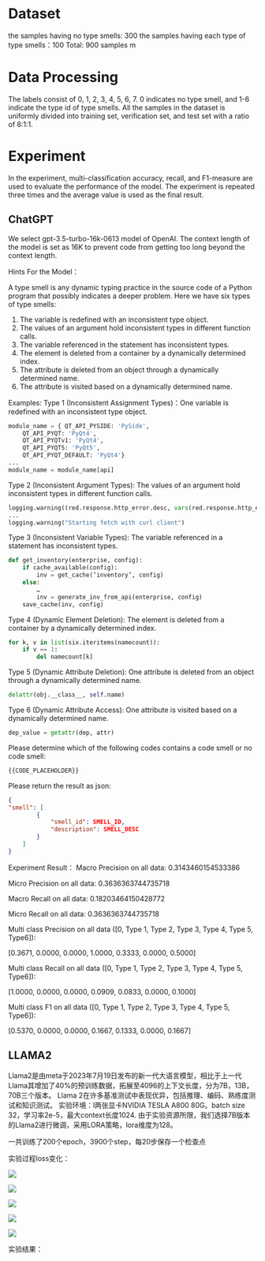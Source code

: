 # Dataset

the samples having no type smells: 300
the samples having each type of type smells：100
Total: 900 samples
m
# Data Processing

The labels consist of 0, 1, 2, 3, 4, 5, 6, 7. 0 indicates no type smell, and 1-6 indicate the type id of type smells. 
All the samples in the dataset is uniformly divided into training set, verification set, and test set with a ratio of 8:1:1.

# Experiment

In the experiment, multi-classification accuracy, recall, and F1-measure are used to evaluate the performance of the model. The experiment is repeated three times and the average value is used as the final result.

## ChatGPT

We select gpt-3.5-turbo-16k-0613 model of OpenAI. The context length of the model is set as 16K to prevent code from getting too long beyond the context length.

Hints For the Model：

A type smell is any dynamic typing practice in the source code of a Python program that possibly indicates a deeper problem.
Here we have six types of type smells:

1. The variable is redefined with an inconsistent type object.
2. The values of an argument hold inconsistent types in different function calls.
3. The variable referenced in the statement has inconsistent types.
4. The element is deleted from a container by a dynamically determined index.
5. The attribute is deleted from an object through a dynamically determined name.
6. The attribute is visited based on a dynamically determined name.

Examples:
Type 1 (Inconsistent Assignment Types)：One variable is redefined with an inconsistent type object.

```python
module_name = { QT_API_PYSIDE: 'PySide',
    QT_API_PYQT: 'PyQt4',
    QT_API_PYQTv1: 'PyQt4',
    QT_API_PYQT5: 'PyQt5',
    QT_API_PYQT_DEFAULT: 'PyQt4'}
...
module_name = module_name[api]
```

Type 2 (Inconsistent Argument Types): The values of an argument hold inconsistent types in different function calls.

```python
logging.warning((red.response.http_error.desc, vars(red.response.http_error), url))
...
logging.warning("Starting fetch with curl client")
```

Type 3 (Inconsistent Variable Types): The variable referenced in a statement has inconsistent types.

```python
def get_inventory(enterprise, config):
    if cache_available(config):
        inv = get_cache(‘inventory’, config)
    else:
        …
        inv = generate_inv_from_api(enterprise, config)
    save_cache(inv, config)
```

Type 4 (Dynamic Element Deletion): The element is deleted from a container by a dynamically determined index.

```python
for k, v in list(six.iteritems(namecount)):
    if v == 1:
        del namecount[k]
```

Type 5 (Dynamic Attribute Deletion): One attribute is deleted from an object through a dynamically determined name.

```python
delattr(obj.__class__, self.name)
```

Type 6 (Dynamic Attribute Access): One attribute is visited based on a dynamically determined name.

```python
dep_value = getattr(dep, attr)
```

Please determine which of the following codes contains a code smell or no code smell:

```python
{{CODE_PLACEHOLDER}}
```

Please return the result as json:

```json
{
"smell": [
        {
            "smell_id": SMELL_ID,
            "description": SMELL_DESC
        }
    ]
}
```

Experiment Result：
Macro Precision on all data: 0.3143460154533386

Micro Precision on all data: 0.3636363744735718

Macro Recall on all data: 0.18203464150428772

Micro Recall on all data: 0.3636363744735718

Multi class Precision on all data ([0, Type 1, Type 2, Type 3, Type 4, Type 5, Type6]): 

[0.3671, 0.0000, 0.0000, 1.0000, 0.3333, 0.0000, 0.5000]

Multi class Recall on all data ([0, Type 1, Type 2, Type 3, Type 4, Type 5, Type6]):

 [1.0000, 0.0000, 0.0000, 0.0909, 0.0833, 0.0000, 0.1000]

Multi class F1 on all data ([0, Type 1, Type 2, Type 3, Type 4, Type 5, Type6]):

 [0.5370, 0.0000, 0.0000, 0.1667, 0.1333, 0.0000, 0.1667]

## LLAMA2

Llama2是由meta于2023年7月19日发布的新一代大语言模型，相比于上一代Llama其增加了40%的预训练数据，拓展至4096的上下文长度，分为7B，13B，70B三个版本。
Llama 2在许多基准测试中表现优异，包括推理、编码、熟练度测试和知识测试。
实验环境：l两张显卡NVIDIA TESLA A800 80G。batch size 32，学习率2e-5，最大context长度1024.
由于实验资源所限，我们选择7B版本的Llama2进行微调，采用LORA策略，lora维度为128。

一共训练了200个epoch，3900个step，每20步保存一个检查点

实验过程loss变化：

![](C:\Users\wangjun\Desktop\20230725code%20smell实验\学习率.png)

![](C:\Users\wangjun\Desktop\20230725code%20smell实验\train_loss_epoch.png)

![](C:\Users\wangjun\Desktop\20230725code%20smell实验\trainb_loss_step.png)

![](C:\Users\wangjun\Desktop\20230725code%20smell实验\val_loss_epoch.png)

![](C:\Users\wangjun\Desktop\20230725code%20smell实验\val_loss_step.png)

实验结果：
